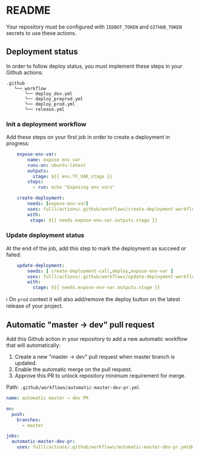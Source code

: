 # README

Your repository must be configured with `IEDBOT_TOKEN` and `GITHUB_TOKEN` secrets to use these actions.


## Deployment status

In order to follow deploy status, you must implement these steps in your Github actions:

```
.github
   └── workflow
       └── deploy_dev.yml
       └── deploy_preprod.yml
       └── deploy_prod.yml
       └── release.yml
```

### Init a deployment workflow

Add these steps on your first job in order to create a deployment in progress:

```yaml
    expose-env-var:
        name: expose env var
        runs-on: ubuntu-latest
        outputs:
          stage: ${{ env.TF_VAR_stage }}
        steps:
          - run: echo "Exposing env vars"

    create-deployment:
        needs: [expose-env-var]
        uses: fulll/actions/.github/workflows/create-deployment-workflow.yml@master
        with: 
         stage: ${{ needs.expose-env-var.outputs.stage }}
```

### Update deployment status

At the end of the job, add this step to mark the deployment as succeed or failed:

```yaml 
    update-deployment:
        needs: [ create-deployment-call,deploy,expose-env-var ]
        uses: fulll/actions/.github/workflows/update-deployment-workflow.yml@master
        with:
          stage: ${{ needs.expose-env-var.outputs.stage }}
```

:information_source: On `prod` context it will also add/remove the deploy button on the latest release of your project.

## Automatic "master → dev" pull request 

Add this Github action in your repository to add a new automatic workflow that will automatically:  
1. Create a new "master → dev" pull request when master branch is updated.
2. Enable the automatic merge on the pull request.
3. Approve this PR to unlock repository minimum requirement for merge.

Path: `.github/workflows/automatic-master-dev-pr.yml`
```yaml
name: automatic master → dev PR

on:
  push:
    branches:
      - master

jobs:
  automatic-master-dev-pr:
    uses: fulll/actions/.github/workflows/automatic-master-dev-pr.yml@master
```
